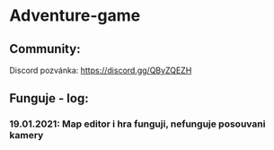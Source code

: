 # Adventure-game

## Community:

Discord pozvánka:
https://discord.gg/QByZQEZH

## Funguje - log:

### 19.01.2021: Map editor i hra funguji, nefunguje posouvani kamery
##
